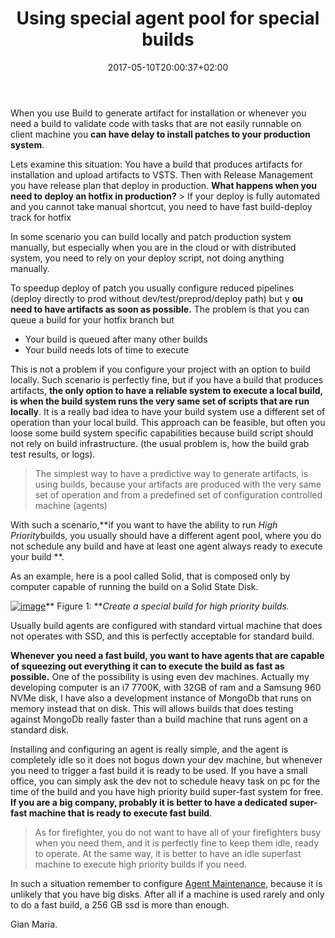 ﻿---
title: "Using special agent pool for special builds"
description: ""
date: 2017-05-10T20:00:37+02:00
draft: false
tags: [build]
categories: [Team Foundation Server]
---
When you use Build to generate artifact for installation or whenever you need a build to validate code with tasks that are not easily runnable on client machine you  **can have delay to install patches to your production system**.

Lets examine this situation: You have a build that produces artifacts for installation and upload artifacts to VSTS. Then with Release Management you have release plan that deploy in production.  **What happens when you need to deploy an hotfix in production?** > If your deploy is fully automated and you cannot take manual shortcut, you need to have fast build-deploy track for hotfix

In some scenario you can build locally and patch production system manually, but especially when you are in the cloud or with distributed system, you need to rely on your deploy script, not doing anything manually.

To speedup deploy of patch you usually configure reduced pipelines (deploy directly to prod without dev/test/preprod/deploy path) but y **ou need to have artifacts as soon as possible.** The problem is that you can queue a build for your hotfix branch but

- Your build is queued after many other builds
- Your build needs lots of time to execute

This is not a problem if you configure your project with an option to build locally. Such scenario is perfectly fine, but if you have a build that produces artifacts,  **the only option to have a reliable system to execute a local build, is when the build system runs the very same set of scripts that are run locally**. It is a really bad idea to have your build system use a different set of operation than your local build. This approach can be feasible, but often you loose some build system specific capabilities because build script should not rely on build infrastructure. (the usual problem is, how the build grab test results, or logs).

> The simplest way to have a predictive way to generate artifacts, is using builds, because your artifacts are produced with the very same set of operation and from a predefined set of configuration controlled machine (agents)

With such a scenario,**if you want to have the ability to run *High Priority*builds, you usually should have a different agent pool, where you do not schedule any build and have at least one agent always ready to execute your build **.

As an example, here is a pool called Solid, that is composed only by computer capable of running the build on a Solid State Disk.

[![image](http://www.codewrecks.com/blog/wp-content/uploads/2017/05/image_thumb-1.png "image")](http://www.codewrecks.com/blog/wp-content/uploads/2017/05/image-1.png)** Figure 1: ***Create a special build for high priority builds.*

Usually build agents are configured with standard virtual machine that does not operates with SSD, and this is perfectly acceptable for standard build.

 **Whenever you need a fast build, you want to have agents that are capable of squeezing out everything it can to execute the build as fast as possible.** One of the possibility is using even dev machines. Actually my developing computer is an i7 7700K, with 32GB of ram and a Samsung 960 NVMe disk, I have also a development instance of MongoDb that runs on memory instead that on disk. This will allows builds that does testing against MongoDb really faster than a build machine that runs agent on a standard disk.

Installing and configuring an agent is really simple, and the agent is completely idle so it does not bogus down your dev machine, but whenever you need to trigger a fast build it is ready to be used. If you have a small office, you can simply ask the dev not to schedule heavy task on pc for the time of the build and you have high priority build super-fast system for free. **If you are a big company, probably it is better to have a dedicated super-fast machine that is ready to execute fast build**.

> As for firefighter, you do not want to have all of your firefighters busy when you need them, and it is perfectly fine to keep them idle, ready to operate. At the same way, it is better to have an idle superfast machine to execute high priority builds if you need.

In such a situation remember to configure [Agent Maintenance](http://www.codewrecks.com/blog/index.php/2017/05/06/maintenance-for-build-agent-in-tfs-build/), because it is unlikely that you have big disks. After all if a machine is used rarely and only to do a fast build, a 256 GB ssd is more than enough.

Gian Maria.
